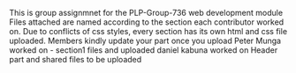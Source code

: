 This is group assignmnet for the PLP-Group-736 web development module 
Files attached are named according to the section each contributor worked on. Due to conflicts of css styles, every section has its own html and css file uploaded.
Members kindly update your part once you upload
Peter Munga worked on - section1 files and uploaded
daniel kabuna worked on Header part and shared files to be uploaded 
